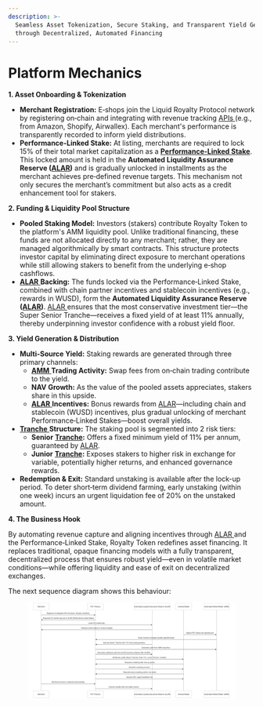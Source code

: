 ```yaml
---
description: >-
  Seamless Asset Tokenization, Secure Staking, and Transparent Yield Generation
  through Decentralized, Automated Financing
---
```


# Platform Mechanics

**1. Asset Onboarding & Tokenization**

* **Merchant Registration:** E‑shops join the Liquid Royalty Protocol network by registering on‑chain and integrating with revenue tracking [APIs ](<../../README (2).md#api-application-programming-interface>)(e.g., from Amazon, Shopify, Airwallex). Each merchant's performance is transparently recorded to inform yield distributions.
* **Performance-Linked Stake:** At listing, merchants are required to lock 15% of their total market capitalization as a [**Performance-Linked Stake**](<../../README (2).md#performance-linked-stake>). This locked amount is held in the **Automated Liquidity Assurance Reserve (**[**ALAR**](<../../README (2).md#automated-liquidity-assurance-reserve-alar>)**)** and is gradually unlocked in installments as the merchant achieves pre‑defined revenue targets. This mechanism not only secures the merchant’s commitment but also acts as a credit enhancement tool for stakers.

**2. Funding & Liquidity Pool Structure**

* **Pooled Staking Model:** Investors (stakers) contribute Royalty Token to the platform's AMM liquidity pool. Unlike traditional financing, these funds are not allocated directly to any merchant; rather, they are managed algorithmically by smart contracts. This structure protects investor capital by eliminating direct exposure to merchant operations while still allowing stakers to benefit from the underlying e‑shop cashflows.
* [**ALAR** ](<../../README (2).md#automated-liquidity-assurance-reserve-alar>)**Backing:** The funds locked via the Performance‑Linked Stake, combined with chain partner incentives and stablecoin incentives (e.g., rewards in WUSD), form the **Automated Liquidity Assurance Reserve (**[**ALAR**](<../../README (2).md#automated-liquidity-assurance-reserve-alar>)**)**. [ALAR ](<../../README (2).md#automated-liquidity-assurance-reserve-alar>)ensures that the most conservative investment tier—the Super Senior Tranche—receives a fixed yield of at least 11% annually, thereby underpinning investor confidence with a robust yield floor.

**3. Yield Generation & Distribution**

* **Multi-Source Yield:** Staking rewards are generated through three primary channels:
  * [**AMM** ](<../../README (2).md#automated-market-intelligence-ami>)**Trading Activity:** Swap fees from on‑chain trading contribute to the yield.
  * **NAV Growth:** As the value of the pooled assets appreciates, stakers share in this upside.
  * [**ALAR** ](<../../README (2).md#automated-liquidity-assurance-reserve-alar>)**Incentives:** Bonus rewards from [ALAR](<../../README (2).md#automated-liquidity-assurance-reserve-alar>)—including chain and stablecoin (WUSD) incentives, plus gradual unlocking of merchant Performance‑Linked Stakes—boost overall yields.
* [**Tranche** ](<../../README (2).md#tranche>)**Structure:** The staking pool is segmented into 2 risk tiers:
  * **Senior** [**Tranche**](<../../README (2).md#tranche>)**:** Offers a fixed minimum yield of 11% per annum, guaranteed by [ALAR](<../../README (2).md#automated-liquidity-assurance-reserve-alar>).
  * **Junior** [**Tranche**](<../../README (2).md#tranche>)**:** Exposes stakers to higher risk in exchange for variable, potentially higher returns, and enhanced governance rewards.
* **Redemption & Exit:** Standard unstaking is available after the lock-up period. To deter short‑term dividend farming, early unstaking (within one week) incurs an urgent liquidation fee of 20% on the unstaked amount.

**4. The Business Hook**

By automating revenue capture and aligning incentives through [ALAR ](<../../README (2).md#automated-liquidity-assurance-reserve-alar>)and the Performance‑Linked Stake, Royalty Token redefines asset financing. It replaces traditional, opaque financing models with a fully transparent, decentralized process that ensures robust yield—even in volatile market conditions—while offering liquidity and ease of exit on decentralized exchanges.

The next sequence diagram shows this behaviour:&#x20;

<figure><img src="../../.gitbook/assets/Platform Mechanics.png" alt=""><figcaption></figcaption></figure>
